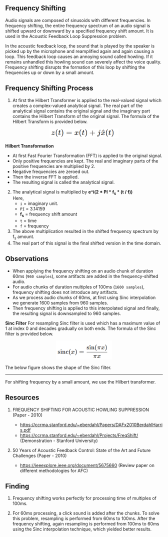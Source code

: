 ## Frequency Shifting

Audio signals are composed of sinusoids with different frequencies. In frequency shifting, the entire frequency spectrum of an audio signal is shifted upward or downward by a specified frequency shift amount. It is used in the Acoustic Feedback Loop Suppression problem. 

In the acoustic feedback loop, the sound that is played by the speaker is picked up by the microphone and reamplified again and again causing a loop. This feedback loop causes an annoying sound called howling. If it remains unhandled this howling sound can severely affect the voice quality. Frequency shifting disrupts the formation of this loop by shifting the frequencies up or down by a small amount.


## Frequency Shifting Process
1. At first the Hilbert Transformer is applied to the real-valued signal which creates a complex-valued analytical signal. The real part of the analytical signal contains the original signal and the imaginary part contains the Hilbert Transform of the original signal. The formula of the Hilbert Transform is provided below.

<p align="center">
    <img src="images/hilbert_transform.png" alt="Project Logo" width="220" height="30">
</p>

**Hilbert Transformation**<br>
* At first Fast Fourier Transformation (FFT) is applied to the original signal.
* Only positive frequencies are kept. The real and imaginary parts of the positive frequencies are multiplied by 2.
* Negative frequencies are zeroed out.
* Then the inverse FFT is applied.
* The resulting signal is called the analytical signal.

2. The analytical signal is multiplied by **e^i(2 * PI * f<sub>s</sub> * (t / f))**<br>
   Here,<br>
   * ``i`` = imaginary unit.
   * ``PI`` = 3.14159
   * **f<sub>s</sub>** = frequency shift amount
   * ``t`` = time
   * ``f`` = frequency
3. The above multiplication resulted in the shifted frequency spectrum by f<sub>s</sub> amount.
4. The real part of this signal is the final shifted version in the time domain.

## Observations
* When applying the frequency shifting on an audio chunk of duration 60ms (``960 samples``), some artifacts are added in the frequency-shifted audio.
* For audio chunks of duration multiples of 100ms (``1600 samples``), frequency shifting does not introduce any artifacts.
* As we process audio chunks of 60ms, at first using Sinc interpolation we generate 1600 samples from 960 samples.
* Then frequency shifting is applied to this interpolated signal and finally, the resulting signal is downsampled to 960 samples.

**Sinc Filter**
For resampling Sinc filter is used which has a maximum value of 1 at index 0 and decades gradually on both ends. The formula of the Sinc filter is provided below.

<p align="center">
    <img src="images/sinc.png" alt="Project Logo" width="180" height="60">
</p>

The below figure shows the shape of the Sinc filter. 

------------------------------------------------------------------------------------
For shifting frequency by a small amount, we use the Hilbert transformer.

## Resources
1. FREQUENCY SHIFTING FOR ACOUSTIC HOWLING SUPPRESSION (Paper - 2010)
      * https://ccrma.stanford.edu/~eberdahl/Papers/DAFx2010BerdahlHarris.pdf
      * https://ccrma.stanford.edu/~eberdahl/Projects/FreqShift/ (Demonstration - Stanford University)

2. 50 Years of Acoustic Feedback Control: State of the Art and Future Challenges (Paper - 2010)
      * https://ieeexplore.ieee.org/document/5675660 (Review paper on different methodologies for AFC)


## Finding
1. Frequency shifting works perfectly for processing time of multiples of 100ms.

2. For 60ms processing, a click sound is added after the chunks. To solve this problem, resampling is performed from 60ms to 100ms. After the frequency shifting, again resampling is performed from 100ms to 60ms using the Sinc interpolation technique, which yielded better results.
